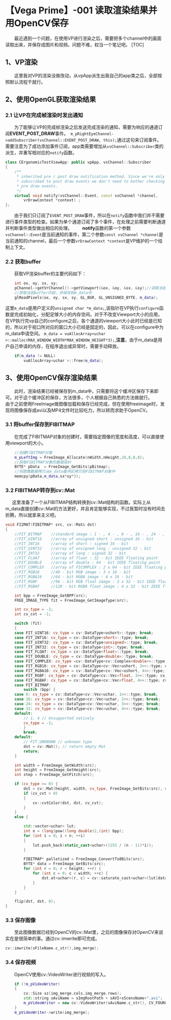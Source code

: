 # 【Vega Prime】-001 读取渲染结果并用OpenCV保存
&emsp;&emsp;最近遇到一个问题，在使用VP进行渲染之后，需要把多个channel中的画面读取出来，并保存成图片和视频。问题不难，权当一个笔记吧。
[TOC]
## 1、VP渲染
&emsp;&emsp;这里我对VP的渲染没做改动，从vpApp派生出我自己的app类之后，全部按照默认流程干就行。
## 2、使用OpenGL获取渲染结果
### 2.1 让VP在完成帧渲染时发出通知
&emsp;&emsp;为了能够让VP的完成帧渲染之后发送完成渲染的通知，需要为响应的通道订阅**EVENT_POST_DRAW**事件。` m_pRightEyeChannel->addSubscriber(vsChannel::EVENT_POST_DRAW, this);`通过这句来订阅事件。需要注意为了成功添加事件订阅，app类需要增加从`vsChannel::Subscriber`类的派生，并重写相对应的`notify`函数。
```C++
class CErgonomicTestViewApp: public vpApp, vsChannel::Subscriber
{
    /**
     * inherited pre / post draw notification method. Since we're only
     * subscribed to post draw events we don't need to bother checking for the
     * pre draw events.
     */
    virtual void notify(vsChannel::Event, const vsChannel *channel,
        vrDrawContext *context) ;
};
```
&emsp;&emsp;由于我们只订阅了`EVENT_POST_DRAW`事件，所以在`notify`函数中我们并不需要进行事件类型的检查。如果为单个通道订阅了多个事件，在处理之前需要判断通道并判断事件类型做出相应的处理。
&emsp;&emsp;**notify**函数的第一个参数`vsChannel::Event`是当前通知的事件，第二个参数`const vsChannel *channel`是当前通知的channel，最后一个参数`vrDrawContext *context`是VP维护的一个绘制上下文。
### 2.2 获取buffer
&emsp;&emsp;获取VP渲染buffer的主要代码如下：
```C++
    int ox, oy, sx, sy;
    pChannel->getVrChannel()->getViewport(&ox, &oy, &sx, &sy);//读取当前视口的参数
    //获取当前buffer内容，并保存到m_data中
    glReadPixels(ox, oy, sx, sy, GL_BGR, GL_UNSIGNED_BYTE, m_data);
```
这里`m_data`是用户定义的`unsigned char *m_data;`,该指针在VP执行`configure`函数是完成初始化，分配足够大小的内存空间。对于不改变Viewport大小的应用，在VP执行完vp自己的configure之后，各个通道的viewport大小此时已经是已知的，所以对于视口所对应的窗口大小已经是固定的，因此，可以在configure中为m_data申请空间。
`m_data = vuAllocArray<uchar >::malloc(MAX_WINDOW_WIDTH*MAX_WINDOW_HEIGHT*3);`,**注意**，由于m_data是用户自己申请的内存，在程序退出或异常时，需要手动释放。
```C++
    if(m_data != NULL)
        vuAllocArray<uchar >::free(m_data);
```
## 3、使用OpenCV保存渲染结果
&emsp;&emsp;此时，渲染结果已经被保存到m_data中，只需要将这个缓冲区保存下来即可。对于这个缓冲区的保存，方法很多，个人根据自己熟悉的方法做就行。
&emsp;&emsp;由于之前使用FreeImage做图像加载和保存已经完成，但在使用freeimage时，发现将图像保存成avi以及MP4文件时比较吃力，所以转而求助于OpenCV。
### 3.1 将buffer保存到FIBITMAP
&emsp;&emsp;在完成了FIBITMAP对象的创建时，需要指定图像的宽度和高度，可以直接使用viewport的大小。
```C++
    //创建FIBITMAP对象
    m_pLeftImg = FreeImage_Allocate(nWidth,nHeight,24,8,8,8);
    //获取FIBITMAP对象的数据指针
    BYTE* pData  = FreeImage_GetBits(pBitmap);
    //将图像数据拷贝从m_data缓冲区拷贝到FIBITMAP对象中
    memcpy(pData,m_data,sx*sy*3);
```
### 3.2 FIBITMAP转存到cv::Mat
&emsp;&ensp;这里准备了一个从FIBITMAP结构转换到cv::Mat结构的函数。实际上从m_data直接创建cv::Mat的方法更好，并且肯定能够实现，不过我暂时没有时间去折腾，所以就拿来主义吧。
```C++
void FI2MAT(FIBITMAP* src, cv::Mat& dst)
{
    //FIT_BITMAP    //standard image : 1 - , 4 - , 8 - , 16 - , 24 - , 32 - bit
    //FIT_UINT16    //array of unsigned short : unsigned 16 - bit
    //FIT_INT16     //array of short : signed 16 - bit
    //FIT_UINT32    //array of unsigned long : unsigned 32 - bit
    //FIT_INT32     //array of long : signed 32 - bit
    //FIT_FLOAT     //array of float : 32 - bit IEEE floating point
    //FIT_DOUBLE    //array of double : 64 - bit IEEE floating point
    //FIT_COMPLEX   //array of FICOMPLEX : 2 x 64 - bit IEEE floating point
    //FIT_RGB16     //48 - bit RGB image : 3 x 16 - bit
    //FIT_RGBA16    //64 - bit RGBA image : 4 x 16 - bit
    //FIT_RGBF      //96 - bit RGB float image : 3 x 32 - bit IEEE floating point
    //FIT_RGBAF     //128 - bit RGBA float image : 4 x 32 - bit IEEE floating point

    int bpp = FreeImage_GetBPP(src);
    FREE_IMAGE_TYPE fit = FreeImage_GetImageType(src);

    int cv_type = -1;
    int cv_cvt = -1;

    switch (fit)
    {
    case FIT_UINT16: cv_type = cv::DataType<ushort>::type; break;
    case FIT_INT16: cv_type = cv::DataType<short>::type; break;
    case FIT_UINT32: cv_type = cv::DataType<unsigned>::type; break;
    case FIT_INT32: cv_type = cv::DataType<int>::type; break;
    case FIT_FLOAT: cv_type = cv::DataType<float>::type; break;
    case FIT_DOUBLE: cv_type = cv::DataType<double>::type; break;
    case FIT_COMPLEX: cv_type =cv::DataType<cv::Complex<double>>::type; break;
    case FIT_RGB16: cv_type = cv::DataType<cv::Vec<ushort, 3>>::type; cv_cvt = cv::COLOR_RGB2BGR; break;
    case FIT_RGBA16: cv_type = cv::DataType<cv::Vec<ushort, 4>>::type; cv_cvt = cv::COLOR_RGBA2BGRA; break;
    case FIT_RGBF: cv_type = cv::DataType<cv::Vec<float, 3>>::type; cv_cvt = cv::COLOR_RGB2BGR; break;
    case FIT_RGBAF: cv_type = cv::DataType<cv::Vec<float, 4>>::type; cv_cvt = cv::COLOR_RGBA2BGRA; break;
    case FIT_BITMAP:
        switch (bpp) {
    case 8: cv_type = cv::DataType<cv::Vec<uchar, 1>>::type; break;
    case 16: cv_type = cv::DataType<cv::Vec<uchar, 2>>::type; break;
    case 24: cv_type = cv::DataType<cv::Vec<uchar, 3>>::type; break;
    case 32: cv_type = cv::DataType<cv::Vec<uchar, 4>>::type; break;
    default:
        // 1, 4 // Unsupported natively
        cv_type = -1;
        }
        break;
    default:
        // FIT_UNKNOWN // unknown type
        dst = cv::Mat(); // return empty Mat
        return;
    }

    int width = FreeImage_GetWidth(src);
    int height = FreeImage_GetHeight(src);
    int step = FreeImage_GetPitch(src);

    if (cv_type >= 0) {
        dst = cv::Mat(height, width, cv_type, FreeImage_GetBits(src), step);
        if (cv_cvt > 0)
        {
            cv::cvtColor(dst, dst, cv_cvt);
        }
    }
    else {

        std::vector<uchar> lut;
        int n = (long)pow((long double)2,(int) bpp);
        for (int i = 0; i < n; ++i)
        {
            lut.push_back(static_cast<uchar>((255 / (n - 1))*i));
        }

        FIBITMAP* palletized = FreeImage_ConvertTo8Bits(src);
        BYTE* data = FreeImage_GetBits(src);
        for (int r = 0; r < height; ++r) {
            for (int c = 0; c < width; ++c) {
                dst.at<uchar>(r, c) = cv::saturate_cast<uchar>(lut[data[r*step + c]]);
            }
        }
    }

    flip(dst, dst, 0);
}
```
### 3.3 保存图像
&emsp;&emsp;至此图像数据已经到OpenCV的cv::Mat里，之后的图像保存对OpenCV来说实在是很简单的事。通过cv::imwrite即可完成。
```C++
cv::imwrite(sFileName.c_str(),img_merge);
```
### 3.4 保存视频
&emsp;&emsp;OpenCV使用cv::VideoWriter进行视频的写入。
```C++
    if (!m_pVideoWriter)
    {
        cv::Size sz(img_merge.cols,img_merge.rows);
        std::string sAviName = sImgRootPath + sAVI+sScensName+".avi";
        m_pVideoWriter = new cv::VideoWriter(sAviName.c_str(), CV_FOURCC('M', 'J', 'P', 'G'), 10, sz);
    }
    m_pVideoWriter->write(img_merge);
```